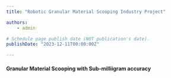 ```yaml
---
title: "Robotic Granular Material Scooping Industry Project"

authors:
    - admin

# Schedule page publish date (NOT publication's date).
publishDate: "2023-12-11T00:00:00Z"

---
```

#### Granular Material Scooping with Sub-milliigram accuracy


